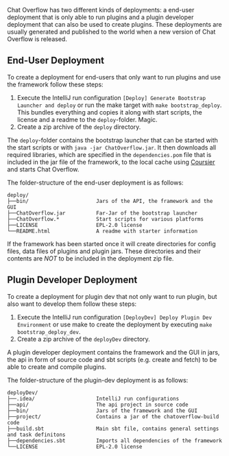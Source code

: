 Chat Overflow has two different kinds of deployments: a end-user deployment that is only able to run plugins and a plugin developer deployment that can also be used to create plugins. These deployments are usually generated and published to the world when a new version of Chat Overflow is released.

## End-User Deployment

To create a deployment for end-users that only want to run plugins and use the framework follow these steps:

1. Execute the IntelliJ run configuration `[Deploy] Generate Bootstrap Launcher and deploy` or run the make target with `make bootstrap_deploy`. This bundles everything and copies it along with start scripts, the license and a readme to the `deploy`-folder. Magic.
2. Create a zip archive of the `deploy` directory. 

The `deploy`-folder contains the bootstrap launcher that can be started with the start scripts or with `java -jar ChatOverflow.jar`. It then downloads all required libraries, which are specified in the `dependencies.pom` file that is included in the jar file of the framework, to the local cache using [Coursier](https://get-coursier.io) and starts Chat Overflow.

The folder-structure of the end-user deployment is as follows:

```
deploy/
├──bin/                      Jars of the API, the framework and the GUI
├──ChatOverflow.jar          Far-Jar of the bootstrap launcher
├──ChatOverflow.*            Start scripts for various platforms
├──LICENSE                   EPL-2.0 license
└──README.html               A readme with starter information
```

If the framework has been started once it will create directories for config files, data files of plugins and plugin jars. These directories and their contents are *NOT* to be included in the deployment zip file.

## Plugin Developer Deployment

To create a deployment for plugin dev that not only want to run plugin, but also want to develop them follow these steps:

1. Execute the IntelliJ run configuration `[DeployDev] Deploy Plugin Dev Environment` or use make to create the deployment by executing `make bootstrap_deploy_dev`.
2. Create a zip archive of the `deployDev` directory.

A plugin developer deployment contains the framework and the GUI in jars, the api in form of source code and sbt scripts (e.g. create and fetch) to be able to create and compile plugins.

The folder-structure of the plugin-dev deployment is as follows:

```
deployDev/
├──.idea/                    IntelliJ run configurations
├──api/                      The api project in source code
├──bin/                      Jars of the framework and the GUI
├──project/                  Contains a jar of the chatoverflow-build code
├──build.sbt                 Main sbt file, contains general settings and task definitons
├──dependencies.sbt          Imports all dependencies of the framework
└──LICENSE                   EPL-2.0 license
```


